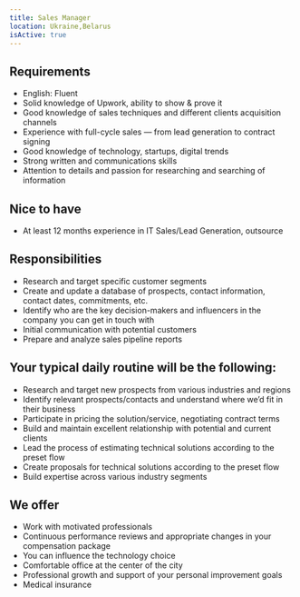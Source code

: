 ```yaml
---
title: Sales Manager
location: Ukraine,Belarus
isActive: true
---
```

## **Requirements**

* English: Fluent
* Solid knowledge of Upwork, ability to show & prove it
* Good knowledge of sales techniques and different clients acquisition channels
* Experience with full-cycle sales — from lead generation to contract signing
* Good knowledge of technology, startups, digital trends
* Strong written and communications skills
* Attention to details and passion for researching and searching of information

## **Nice to have**

* At least 12 months experience in IT Sales/Lead Generation, outsource

## **Responsibilities**

* Research and target specific customer segments
* Create and update a database of prospects, contact information, contact dates, commitments, etc.
* Identify who are the key decision-makers and influencers in the company you can get in touch with
* Initial communication with potential customers
* Prepare and analyze sales pipeline reports

## **Your typical daily routine will be the following:**

* Research and target new prospects from various industries and regions
* Identify relevant prospects/contacts and understand where we’d fit in their business
* Participate in pricing the solution/service, negotiating contract terms
* Build and maintain excellent relationship with potential and current clients
* Lead the process of estimating technical solutions according to the preset flow
* Create proposals for technical solutions according to the preset flow
* Build expertise across various industry segments

## **We offer**

* Work with motivated professionals
* Continuous performance reviews and appropriate changes in your compensation package
* You can influence the technology choice
* Comfortable office at the center of the city
* Professional growth and support of your personal improvement goals
* Medical insurance